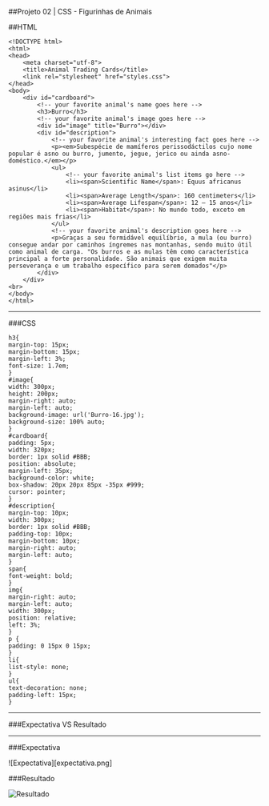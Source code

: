##Projeto 02 | CSS - Figurinhas de Animais

##HTML

```
<!DOCTYPE html>
<html>
<head>
	<meta charset="utf-8">
	<title>Animal Trading Cards</title>
	<link rel="stylesheet" href="styles.css">
</head>
<body>
	<div id="cardboard">
		<!-- your favorite animal's name goes here -->
		<h3>Burro</h3>
		<!-- your favorite animal's image goes here -->
		<div id="image" title="Burro"></div>
		<div id="description">
			<!-- your favorite animal's interesting fact goes here -->
			<p><em>Subespécie de mamíferos perissodáctilos cujo nome popular é asno ou burro, jumento, jegue, jerico ou ainda asno-doméstico.</em></p>
			<ul>
				<!-- your favorite animal's list items go here -->
				<li><span>Scientific Name</span>: Equus africanus asinus</li>
				<li><span>Average Length</span>: 160 centimeters</li>
				<li><span>Average Lifespan</span>: 12 – 15 anos</li>
				<li><span>Habitat</span>: No mundo todo, exceto em regiões mais frias</li>
			</ul>
			<!-- your favorite animal's description goes here -->
			<p>Graças a seu formidável equilíbrio, a mula (ou burro) consegue andar por caminhos íngremes nas montanhas, sendo muito útil como animal de carga. "Os burros e as mulas têm como característica principal a forte personalidade. São animais que exigem muita perseverança e um trabalho específico para serem domados"</p>
		</div>
	</div>
<br>
</body>
</html>
```

---------------------------------------------------------------------------------------------------------------------

###CSS

    h3{
    margin-top: 15px;
    margin-bottom: 15px;
    margin-left: 3%;
    font-size: 1.7em;
    }
    #image{
    width: 300px;
    height: 200px;
    margin-right: auto;
    margin-left: auto;
    background-image: url('Burro-16.jpg');
    background-size: 100% auto;
    }
    #cardboard{
    padding: 5px;
    width: 320px;
    border: 1px solid #BBB;
    position: absolute;
    margin-left: 35px;
    background-color: white;
    box-shadow: 20px 20px 85px -35px #999;
    cursor: pointer;
    }
    #description{
    margin-top: 10px;
    width: 300px;
    border: 1px solid #BBB;
    padding-top: 10px;
    margin-bottom: 10px;
    margin-right: auto;
    margin-left: auto;
    }
    span{
    font-weight: bold;
    }
    img{
    margin-right: auto;
    margin-left: auto;
    width: 300px;
    position: relative;
    left: 3%;
    }
    p {
    padding: 0 15px 0 15px;
    }
    li{
    list-style: none;
    }
    ul{
    text-decoration: none;
    padding-left: 15px;
    }
   
---------------------------------------------------------------------------------------------------

###Expectativa VS Resultado

----------------------------------------------------------------------------------------------------
###Expectativa


![Expectativa][expectativa.png]

###Resultado


![Resultado](printexercises.png)


